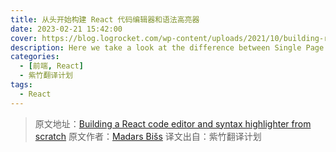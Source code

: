 ```yaml
---
title: 从头开始构建 React 代码编辑器和语法高亮器
date: 2023-02-21 15:42:00
cover: https://blog.logrocket.com/wp-content/uploads/2021/10/building-react-code-editor-syntax-highlighter.png
description: Here we take a look at the difference between Single Page Applications, Static Site Generators, and Server-side Rendered Applications
categories:
  - [前端, React]
  - 紫竹翻译计划
tags:
  - React
---
```


> 原文地址：[Building a React code editor and syntax highlighter from scratch](https://blog.logrocket.com/building-react-code-editor-syntax-highlighter/)
> 原文作者：[Madars Bišs](https://blog.logrocket.com/author/madarsbiss/)
> 译文出自：紫竹翻译计划
